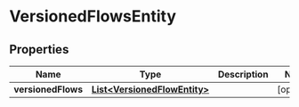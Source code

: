 # VersionedFlowsEntity

## Properties
Name | Type | Description | Notes
------------ | ------------- | ------------- | -------------
**versionedFlows** | [**List&lt;VersionedFlowEntity&gt;**](VersionedFlowEntity.md) |  |  [optional]
